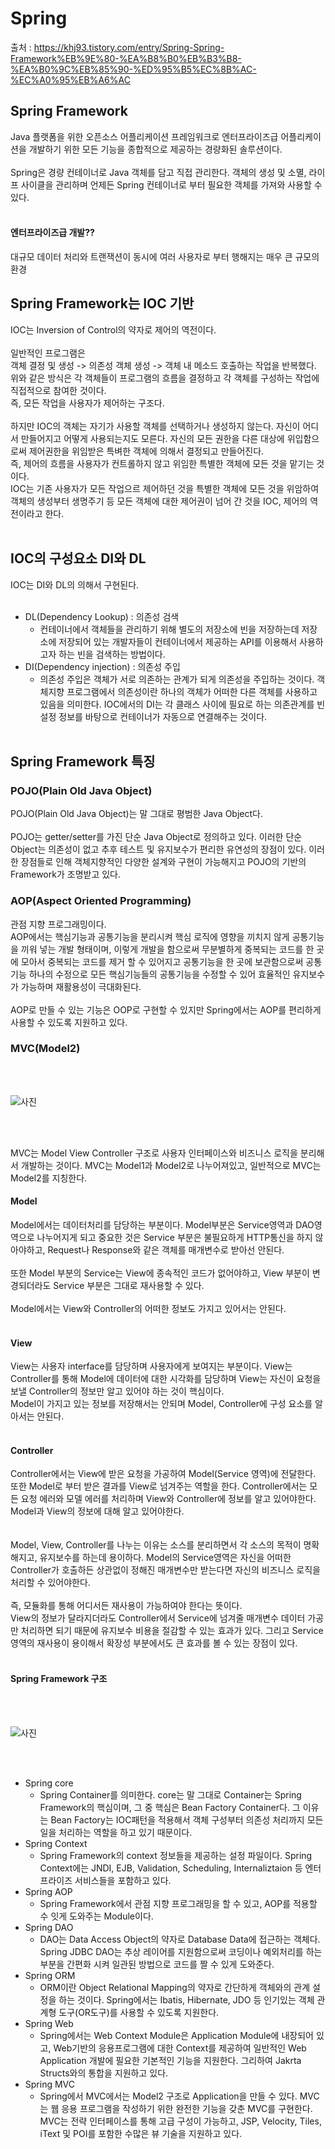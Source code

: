 # Spring

출처 : https://khj93.tistory.com/entry/Spring-Spring-Framework%EB%9E%80-%EA%B8%B0%EB%B3%B8-%EA%B0%9C%EB%85%90-%ED%95%B5%EC%8B%AC-%EC%A0%95%EB%A6%AC

## Spring Framework
Java 플랫폼을 위한 오픈소스 어플리케이션 프레임워크로 엔터프라이즈급 어플리케이션을 개발하기 위한 모든 기능을 종합적으로 제공하는 경량화된 솔루션이다.
<br/>
<br/>
Spring은 경량 컨테이너로 Java 객체를 담고 직접 관리한다. 객체의 생성 및 소멸, 라이프 사이클을 관리하며 언제든 Spring 컨테이너로 부터 필요한 객체를 가져와 사용할 수 있다.
<br/>
<br/>

#### 엔터프라이즈급 개발??
대규모 데이터 처리와 트랜잭션이 동시에 여러 사용자로 부터 행해지는 매우 큰 규모의 환경

## Spring Framework는 IOC 기반
IOC는 Inversion of Control의 약자로 제어의 역전이다.
<br/>
<br/>
일반적인 프로그램은
<br/>
객체 결정 및 생성 -> 의존성 객체 생성 -> 객체 내 메소드 호출하는 작업을 반복했다.
<br/>
위와 같은 방식은 각 객체들이 프로그램의 흐름을 결정하고 각 객체를 구성하는 작업에 직접적으로 참여한 것이다.
<br/>
즉, 모든 작업을 사용자가 제어하는 구조다.
<br/>
<br/>
하지만 IOC의 객체는 자기가 사용할 객체를 선택하거나 생성하지 않는다. 자신이 어디서 만들어지고 어떻게 사용되는지도 모른다. 자신의 모든 권한을 다른 대상에 위입함으로써 제어권한을 위임받은 특벼한 객체에 의해서 결정되고 만들어진다.
<br/>
즉, 제어의 흐름을 사용자가 컨트롤하지 않고 위임한 특별한 객체에 모든 것을 맡기는 것이다.
<br/>
IOC는 기존 사용자가 모든 작업으르 제어하던 것을 특별한 객체에 모든 것을 위암하여 객체의 생성부터 생명주기 등 모든 객체에 대한 제어권이 넘어 간 것을 IOC, 제어의 역전이라고 한다.
<br/>
<br/>

## IOC의 구성요소 DI와 DL
IOC는 DI와 DL의 의해서 구현된다.
<br/>
<br/>

- DL(Dependency Lookup) : 의존성 검색
  - 컨테이너에서 객체들을 관리하기 위해 별도의 저장소에 빈을 저장하는데 저장소에 저장되어 있는 개발자들이 컨테이너에서 제공하는 API를 이용해서 사용하고자 하는 빈을 검색하는 방법이다.
- DI(Dependency injection) : 의존성 주입
  - 의존성 주입은 객체가 서로 의존하는 관계가 되게 의존성을 주입하는 것이다. 객체지향 프로그램에서 의존성이란 하나의 객체가 어떠한 다른 객체를 사용하고 있음을 의미한다. IOC에서의 DI는 각 클래스 사이에 필요로 하는 의존관계를 빈 설정 정보를 바탕으로 컨테이너가 자동으로 연결해주는 것이다.
    <br/>
  <br/>

## Spring Framework 특징
### POJO(Plain Old Java Object)
POJO(Plain Old Java Object)는 말 그대로 평범한 Java Object다.
<br/>
<br/>
POJO는 getter/setter를 가진 단순 Java Object로 정의하고 있다. 이러한 단순 Object는 의존성이 없고 추후 테스트 및 유지보수가 편리한 유연성의 장점이 있다. 이러한 장점들로 인해 객체지향적인 다양한 설계와 구현이 가능해지고 POJO의 기반의 Framework가 조명받고 있다.

### AOP(Aspect Oriented Programming)
관점 지향 프로그래밍이다.
<br/>
AOP에서는 핵심기능과 공통기능을 분리시켜 핵심 로직에 영향을 끼치지 않게 공통기능을 끼워 넣는 개발 형태이며, 이렇게 개발을 함으로써 무분별하게 중복되는 코드를 한 곳에 모아서 중복되는 코드를 제거 할 수 있어지고 공통기능을 한 곳에 보관함으로써 공통 기능 하나의 수정으로 모든 핵심기능들의 공통기능을 수정할 수 있어 효율적인 유지보수가 가능하며 재활용성이 극대화된다.
<br/>
<br/>
AOP로 만들 수 있는 기능은 OOP로 구현할 수 있지만 Spring에서는 AOP를 편리하게 사용할 수 있도록 지원하고 있다.

### MVC(Model2)
<br/>
<br/>

![사진](https://img1.daumcdn.net/thumb/R1280x0/?scode=mtistory2&fname=https%3A%2F%2Ft1.daumcdn.net%2Fcfile%2Ftistory%2F9929B2345B9E4E002D)

<br/>
<br/>

MVC는 Model View Controller 구조로 사용자 인터페이스와 비즈니스 로직을 분리해서 개발하는 것이다.
MVC는 Model1과 Model2로 나누어져있고, 일반적으로 MVC는 Model2를 지칭한다.

#### Model
Model에서는 데이터처리를 담당하는 부분이다. Model부분은 Service영역과 DAO영역으로 나누어지게 되고 중요한 것은 Service 부분은 불필요하게 HTTP통신을 하지 않아야하고, Request나 Response와 같은 객체를 매개변수로 받아선 안된다.
<br/>
<br/>
또한 Model 부분의 Service는 View에 종속적인 코드가 없어야하고, View 부분이 변경되더라도 Service 부분은 그대로 재사용할 수 있다.
<br/>
<br/>
Model에서는 View와 Controller의 어떠한 정보도 가지고 있어서는 안된다.
<br/>
<br/>

#### View
View는 사용자 interface를 담당하며 사용자에게 보여지는 부분이다. View는 Controller를 통해
Model에 데이터에 대한 시각화를 담당하며 View는 자신이 요청을 보낼 Controller의 정보만 알고 있어야 하는 것이 핵심이다.
<br/>
Model이 가지고 있는 정보를 저장해서는 안되며 Model, Controller에 구성 요소를 알아서는 안된다.
<br/>
<br/>

#### Controller
Controller에서는 View에 받은 요청을 가공하여 Model(Service 영역)에 전달한다. 또한 Model로 부터 받은 결과를 View로 넘겨주는 역할을 한다. Controller에서는 모든 요청 에러와 모델 에러를 처리하며 View와 Controller에 정보를 알고 있어야한다.
<br/>
Model과 View의 정보에 대해 알고 있어야한다.
<br/>
<br/>
<br/>
Model, View, Controller를 나누는 이유는 소스를 분리하면서 각 소스의 목적이 명확해지고, 유지보수를 하는데 용이하다. Model의 Service영역은 자신을 어떠한 Controller가 호출하든 상관없이 정해진 매개변수만 받는다면 자신의 비즈니스 로직을 처리할 수 있어야한다.
<br/>
<br/>
즉, 모듈화를 통해 어디서든 재사용이 가능하여야 한다는 뜻이다.
<br/>
View의 정보가 달라지더라도 Controller에서 Service에 넘겨줄 매개변수 데이터 가공만 처리하면 되기 때문에 유지보수 비용을 절감할 수 있는 효과가 있다.
그리고 Service영역의 재사용이 용이해서 확장성 부분에서도 큰 효과를 볼 수 있는 장점이 있다.
<br/>
<br/>

#### Spring Framework 구조
<br/>
<br/>

![사진](https://img1.daumcdn.net/thumb/R1280x0/?scode=mtistory2&fname=https%3A%2F%2Ft1.daumcdn.net%2Fcfile%2Ftistory%2F99A523405B9E2C1510)

<br/>
<br/>

- Spring core
  - Spring Container를 의미한다. core는 말 그대로 Container는 Spring Framework의 핵심이며, 그 중 핵심은 Bean Factory Container다. 그 이유는 Bean Factory는 IOC패턴을 적용해서 객체 구성부터 의존성 처리까지 모든 일을 처리하는 역할을 하고 있기 때문이다.
- Spring Context
  - Spring Framework의 context 정보들을 제공하는 설정 파일이다. Spring Context에는 JNDI, EJB, Validation, Scheduling, Internaliztaion 등 엔터프라이즈 서비스들을 포함하고 있다.
- Spring AOP
  - Spring Framework에서 관점 지향 프로그래밍을 할 수 있고, AOP를 적용할 수 잇게 도와주는 Module이다.
- Spring DAO
  - DAO는 Data Access Object의 약자로 Database Data에 접근하는 객체다. Spring JDBC DAO는 추상 레이어를 지원함으로써 코딩이나 예외처리를 하는 부분을 간편화 시켜 일관된 방법으로 코드를 짤 수 있게 도와준다.
- Spring ORM
  - ORM이란 Object Relational Mapping의 약자로 간단하게 객체와의 관계 설정을 하는 것이다. Spring에서는 Ibatis, Hibernate, JDO 등 인기있는 객체 관계형 도구(OR도구)를 사용할 수 있도록 지원한다.
- Spring Web
  - Spring에서는 Web Context Module은 Application Module에 내장되어 있고, Web기반의 응용프로그램에 대한 Context를 제공하여 일반적인 Web Application 개발에 필요한 기본적인 기능을 지원한다. 그리하여 Jakrta Structs와의 통합을 지원하고 있다.
- Spring MVC
  - Spring에서 MVC에서는 Model2 구조로 Application을 만들 수 있다. MVC는 웹 응용 프로그램을 작성하기 위한 완전한 기능을 갖춘 MVC를 구현한다. MVC는 전략 인터페이스를 통해 고급 구성이 가능하고, JSP, Velocity, Tiles, iText 및 POI를 포함한 수많은 뷰 기술을 지원하고 있다.